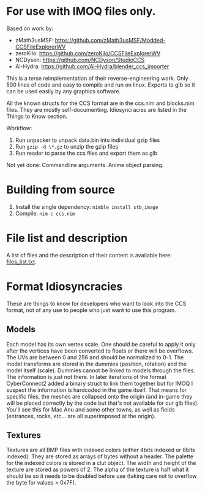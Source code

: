 # For use with IMOQ files only.

Based on work by:
* zMath3usMSF: https://github.com/zMath3usMSF/Modded-CCSFileExplorerWV
* zeroKilo:    https://github.com/zeroKilo/CCSFileExplorerWV
* NCDyson:     https://github.com/NCDyson/StudioCCS
* Al-Hydra:    https://github.com/Al-Hydra/blender_ccs_importer

This is a terse reimplementation of their reverse-engineering work.
Only 500 lines of code and easy to compile and run on linux.
Exports to glb so it can be used easily by any graphics software.

All the known structs for the CCS format are in the ccs.nim and blocks.nim files. They are mostly self-documenting. Idiosyncracies are listed in the Things to Know section.

Workflow:
1. Run unpacker to unpack data.bin into individual gzip files
2. Run `gzip -d \*.gz` to unzip the gzip files
3. Run reader to parse the ccs files and export them as glb

Not yet done:
	Commandline arguments.
	Anime object parsing.

# Building from source

1. Install the single dependency: `nimble install stb_image`
2. Compile: `nim c ccs.nim`

# File list and description

A list of files and the description of their content is available here: [files_list.txt](files_list.txt).

# Format Idiosyncracies

These are things to know for developers who want to look into the CCS format, not of any use to people who just want to use this program.

## Models

Each model has its own vertex scale. One should be careful to apply it only after the vertices have been converted to floats or there will be overflows.
The UVs are between 0 and 256 and should be normalized to 0-1.
The model transforms are stored in the dummies (position, rotation) and the model itself (scale). Dummies cannot be linked to models through the files. The information is just not there. In later iterations of the format CyberConnect2 added a binary struct to link them together but for IMOQ I suspect the information is hardcoded in the game itself. That means for specific files, the meshes are collapsed onto the origin (and in-game they will be placed correctly by the code but that's not available for our glb files). You'll see this for Mac Anu and some other towns, as well as fields (entrances, rocks, etc... are all superimposed at the origin).

## Textures

Textures are all BMP files with indexed colors (either 4bits indexed or 8bits indexed). They are stored as arrays of bytes without a header. The palette for the indexed colors is stored in a clut object.
The width and height of the texture are stored as powers of 2.
The alpha of the texture is half what it should be so it needs to be doubled before use (taking care not to overflow the byte for values > 0x7F).
